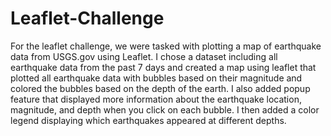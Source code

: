 # Leaflet-Challenge

For the leaflet challenge, we were tasked with plotting a map of earthquake data from USGS.gov using Leaflet. I chose a dataset including all earthquake data from the past 7 days and  created a map using leaflet that plotted all earthquake data with bubbles based on their magnitude and colored the bubbles based on the depth of the earth. I also added popup feature that displayed more information about the earthquake location, magnitude, and depth when you click on each bubble. I then added a color legend displaying which earthquakes appeared at different depths. 